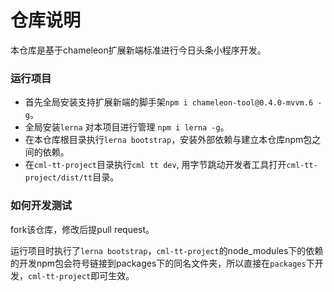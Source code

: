 # 仓库说明
本仓库是基于chameleon扩展新端标准进行今日头条小程序开发。

### 运行项目
- 首先全局安装支持扩展新端的脚手架`npm i chameleon-tool@0.4.0-mvvm.6 -g`。
- 全局安装`lerna` 对本项目进行管理 `npm i lerna -g`。
- 在本仓库根目录执行`lerna bootstrap`，安装外部依赖与建立本仓库npm包之间的依赖。
- 在`cml-tt-project`目录执行`cml tt dev`, 用字节跳动开发者工具打开`cml-tt-project/dist/tt`目录。

### 如何开发测试

fork该仓库，修改后提pull request。

运行项目时执行了`lerna bootstrap`，`cml-tt-project`的node_modules下的依赖的开发npm包会符号链接到packages下的同名文件夹，所以直接在`packages`下开发，`cml-tt-project`即可生效。